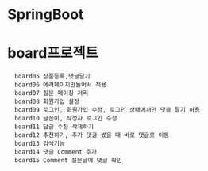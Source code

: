 # SpringBoot

# board프로젝트 
      board05 상품등록,댓글달기
      board06 에러페이지만들어서 적용
      board07 질문 페이징 처리
      board08 회원가입 설정
      board09 로그인, 회원가입 수정, 로그인 상태에서만 댓글 달기 허용
      board10 글쓴이, 작성자 로그인 수정
      board11 답글 수정 삭제하기
      board12 추천하기, 추가 댓글 썼을 때 바로 댓글로 이동
      board13 검색기능
      board14 댓글 Comment 추가
      board15 Comment 질문글에 댓글 확인
